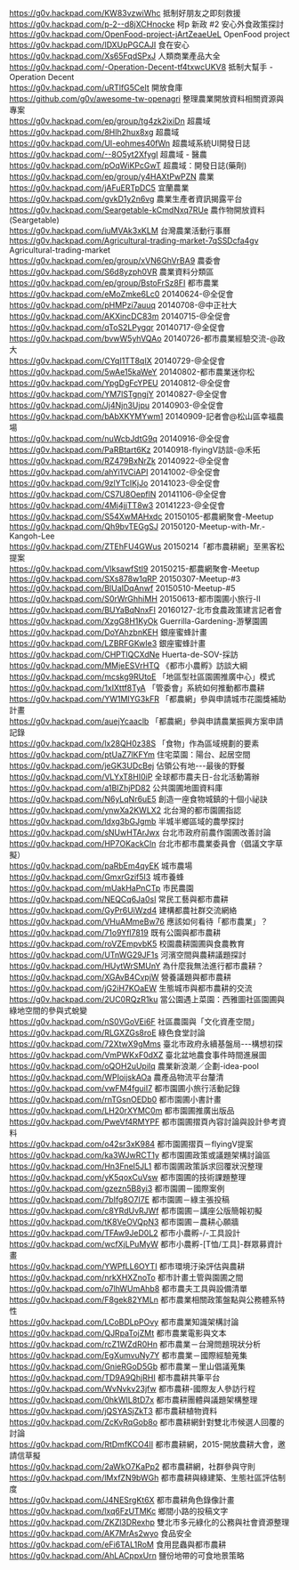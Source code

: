 https://g0v.hackpad.com/KW83vzwiWhc  抵制好朋友之即刻救援<br>
https://g0v.hackpad.com/p-2--d8jXCHnocke  柯p 新政 #2 安心外食政策探討<br>
https://g0v.hackpad.com/OpenFood-project-jArtZeaeUeL  OpenFood project<br>
https://g0v.hackpad.com/IDXUpPGCAJI  食在安心<br>
https://g0v.hackpad.com/Xs65FqdSPxJ  人類商業產品大全<br>
https://g0v.hackpad.com/-Operation-Decent-tf4txwcUKV8  抵制大幫手 - Operation Decent<br>
https://g0v.hackpad.com/uRTlfG5CeIt  開放食庫<br>
https://github.com/g0v/awesome-tw-openagri	整理農業開放資料相關資源與專案<br>
https://g0v.hackpad.com/ep/group/tg4zk2ixiDn	超農域<br>
https://g0v.hackpad.com/8Hlh2hux8xg	超農域<br>
https://g0v.hackpad.com/UI-eohmes40fWn	超農域系統UI開發日誌<br>
https://g0v.hackpad.com/--8O5yt2XfygI	超農域 - 醫農<br> 
https://g0v.hackpad.com/pOqWiKPcGwT	超農域：開發日誌(藥劑)<br>
https://g0v.hackpad.com/ep/group/y4HAXtPwPZN	農業<br>
https://g0v.hackpad.com/jAFuERTpDC5	宜蘭農業<br>
https://g0v.hackpad.com/gvkD1y2n6vg	農業生產者資訊揭露平台<br>
https://g0v.hackpad.com/Seargetable-kCmdNxq7RUe	農作物開放資料(Seargetable)<br>
https://g0v.hackpad.com/iuMVAk3xKLM	台灣農業活動行事曆<br>
https://g0v.hackpad.com/Agricultural-trading-market-7qSSDcfa4gv	Agricultural-trading-market<br>
https://g0v.hackpad.com/ep/group/xVN6GhVrBA9	農委會<br>
https://g0v.hackpad.com/S6d8yzph0VR	農業資料分類區<br>
https://g0v.hackpad.com/ep/group/BstoFrSz8FI	都市農業<br>
https://g0v.hackpad.com/eMoZmke6Lc0	20140624-@全促會	<br>
https://g0v.hackpad.com/pHMPzi7auuq	20140708-@中正社大	<br>
https://g0v.hackpad.com/AKXincDC83m	20140715-@全促會	<br>
https://g0v.hackpad.com/qToS2LPygqr	20140717-@全促會	<br>
https://g0v.hackpad.com/bvwW5yhVQAo	20140726-都市農業經驗交流-@政大	<br>
https://g0v.hackpad.com/CYqI1TT8qIX	20140729-@全促會	<br>
https://g0v.hackpad.com/5wAe15kaWeY	20140802-都市農業迷你松	<br>
https://g0v.hackpad.com/YpgDgFcYPEU	20140812-@全促會	<br>
https://g0v.hackpad.com/YM7lSTgngjY	20140827-@全促會	<br>
https://g0v.hackpad.com/Jj4Njn3Ujpu	20140903-@全促會	<br>
https://g0v.hackpad.com/bAbXKYMYwm1	20140909-記者會@松山區幸福農場	<br>
https://g0v.hackpad.com/nuWcbJdtG9q	20140916-@全促會	<br>
https://g0v.hackpad.com/PaRBtart6Kz	20140918-flyingV訪談-@禾拓	<br>
https://g0v.hackpad.com/RZ479BxNrZk	20140922-@全促會	<br>
https://g0v.hackpad.com/ahYi1VCiAPI	20141002-@全促會	<br>
https://g0v.hackpad.com/9zlYTcIKjJo	20141023-@全促會	<br>
https://g0v.hackpad.com/CS7U8OepflN	20141106-@全促會	<br>
https://g0v.hackpad.com/4Mj4jjTT8w3	20141223-@全促會	<br>
https://g0v.hackpad.com/S54XwMAHxdc	20150105-都農網聚會-Meetup	<br>
https://g0v.hackpad.com/Qh9bvTEGgSJ	20150120-Meetup-with-Mr.-Kangoh-Lee	<br>
https://g0v.hackpad.com/ZTEhFU4GWus	20150214「都市農耕網」至黑客松提案	<br>
https://g0v.hackpad.com/VlksawfStI9	20150215-都農網聚會-Meetup	<br>
https://g0v.hackpad.com/SXs878w1qRP	20150307-Meetup-#3<br>
https://g0v.hackpad.com/BlUaIDqAnwf	20150510-Meetup-#5<br>
https://g0v.hackpad.com/S0rWrGhhiMH	20150613-都市園圃小旅行-II	<br>
https://g0v.hackpad.com/BUYaBqNnxFI	20160127-北市食農政策建言記者會	<br>
https://g0v.hackpad.com/XzgG8H1KyOk	Guerrilla-Gardening-游擊園圃	<br>
https://g0v.hackpad.com/DoYAhzbnKEH	銀座蜜蜂計畫<br>
https://g0v.hackpad.com/LZBRFGKwIe3	銀座蜜蜂計畫<br>
https://g0v.hackpad.com/CHPTlQCXdNe	Huerta-de-SOV-採訪	<br>
https://g0v.hackpad.com/MMjeESVrHTQ	《都市小農孵》訪談大綱	<br>
https://g0v.hackpad.com/mcskg9RUtoE	「地區型社區園圃推廣中心」模式	<br>
https://g0v.hackpad.com/1xIXttf8TyA	「管委會」系統如何推動都市農耕	<br>
https://g0v.hackpad.com/YW1MIYG3kFR	「都農網」參與申請城市花園獎補助計畫	<br>
https://g0v.hackpad.com/auejYcaaclb	「都農網」參與申請農業振興方案申請記錄	<br>
https://g0v.hackpad.com/lx28QH0z38S	「食物」作為區域規劃的要素	<br>
https://g0v.hackpad.com/ptUaZ7lKFYm	住宅菜園：陽台、起居空間	<br>
https://g0v.hackpad.com/jeGK3UDcBej	佔領公有地---最後的野餐	<br>
https://g0v.hackpad.com/VLYxT8HI0iP	全球都市農夫日-台北活動籌辦	<br>
https://g0v.hackpad.com/a1BIZhjPD82	公共園圃地圖資料庫	<br>
https://g0v.hackpad.com/N6yLqNr6uE5	創造一座食物城鎮的十個小祕訣	<br>
https://g0v.hackpad.com/ynwXa2KWLX2	北台灣的都市園圃指認	<br>
https://g0v.hackpad.com/ldxg3bGJgmb	半城半鄉區域的農學探討	<br>
https://g0v.hackpad.com/sNUwHTArJwx	台北市政府前農作園圃改善討論	<br>
https://g0v.hackpad.com/HP7OKackCln	台北市都市農業委員會（倡議文字草擬）	<br>
https://g0v.hackpad.com/paRbEm4qyEK	城市農場	<br>
https://g0v.hackpad.com/GmxrGzif5I3	城市養蜂	<br>
https://g0v.hackpad.com/mUakHaPnCTp	市民農園	<br>
https://g0v.hackpad.com/NEQCq6Ja0sI	常民工藝與都市農耕	<br>
https://g0v.hackpad.com/GyPr6UiWzd4	建構都農社群交流網絡	<br>
https://g0v.hackpad.com/VHuAMmeBw76	應該如何看待「都市農業」？	<br>
https://g0v.hackpad.com/71o9Yfl7819	既有公園與都市農耕	<br>
https://g0v.hackpad.com/roVZEmpvbK5	校園農耕園圃與食農教育	<br>
https://g0v.hackpad.com/UTnWG29JF1s	河濱空間與農耕議題探討	<br>
https://g0v.hackpad.com/HUytWrSMUnY	為什麼我無法進行都市農耕？	<br>
https://g0v.hackpad.com/XGAvB4CvpjW	營養議題與都市農耕	<br>
https://g0v.hackpad.com/jG2iH7KOaEW	生態城市與都市農耕的交流	<br>
https://g0v.hackpad.com/2UC0RQzR1ku	當公園遇上菜園：西雅圖社區園圃與綠地空間的參與式蛻變	<br>
https://g0v.hackpad.com/nS0VGoVEi6F	社區農園與「文化資產空間」	<br>
https://g0v.hackpad.com/RLGXZGs8roE	綠色食堂討論	<br>
https://g0v.hackpad.com/72XtwX9gMms	臺北市政府永續基盤局---構想初探	<br>
https://g0v.hackpad.com/VmPWKxF0dXZ	臺北盆地農食事件時間進展圖	<br>
https://g0v.hackpad.com/oQOH2uUpiIq	農業新浪潮／企劃-idea-pool	<br>
https://g0v.hackpad.com/WPIoijskAOa	農產品物流平台釐清	<br>
https://g0v.hackpad.com/vwFM4fguiI7	都市園圃小旅行活動記錄	<br>
https://g0v.hackpad.com/rnTGsnOEDb0	都市園圃小書計畫	<br>
https://g0v.hackpad.com/LH20rXYMC0m	都市園圃推廣出版品	<br>
https://g0v.hackpad.com/PweVf4RMYPF	都市園圃摺頁內容討論與設計參考資料	<br>
https://g0v.hackpad.com/o42sr3xK984	都市園圃摺頁－flyingV提案	<br>
https://g0v.hackpad.com/ka3WJwRCT1y	都市園圃政策或議題架構討論區	<br>
https://g0v.hackpad.com/Hn3FneI5JL1	都市園圃政策訴求回覆狀況整理	<br>
https://g0v.hackpad.com/yK5qoxCuVsw	都市園圃的技術課題整理	<br>
https://g0v.hackpad.com/gzezn5B8yi3	都市園圃－國際案例	<br>
https://g0v.hackpad.com/7bIfg8O7I7E	都市園圃－綠主張投稿	<br>
https://g0v.hackpad.com/c8YRdUvRJWf	都市園圃－講座公版簡報初擬	<br>
https://g0v.hackpad.com/tK8VeOVQpN3	都市園圃－農耕心願牆	<br>
https://g0v.hackpad.com/TFAw9JeD0L2	都市小農孵-/-工具設計	<br>
https://g0v.hackpad.com/wcfXjLPuMyW	都市小農孵-[T恤/工具]-群眾募資計畫	<br>
https://g0v.hackpad.com/YWPfLL6OYTI	都市環境汙染評估與農耕	<br>
https://g0v.hackpad.com/nrkXHXZnoTo	都市計畫土管與園圃之間	<br>
https://g0v.hackpad.com/o7lhWUmAhb8	都市農夫工具與設備清單	<br>
https://g0v.hackpad.com/F8gek82YMLn	都市農業相關政策盤點與公務體系特性	<br>
https://g0v.hackpad.com/LCoBDLpPOvy	都市農業知識架構討論	<br>
https://g0v.hackpad.com/QJRpaTojZMt	都市農業電影與文本	<br>
https://g0v.hackpad.com/rcZ1WZdR0Hn	都市農業－台灣問題現狀分析	<br>
https://g0v.hackpad.com/EgXumvuNy7Y	都市農業－國際經驗蒐集	<br>
https://g0v.hackpad.com/GnieRGoD5Gb	都市農業－里山倡議蒐集	<br>
https://g0v.hackpad.com/TD9A9QhjRHI	都市農耕共筆平台	<br>
https://g0v.hackpad.com/WvNvkv23jfw	都市農耕-國際友人參訪行程	<br>
https://g0v.hackpad.com/0hkWIL8tD7x	都市農耕團體與議題架構整理	<br>
https://g0v.hackpad.com/jQSYASjZkT3	都市農耕植物資料	<br>
https://g0v.hackpad.com/ZcKvRqGob8o	都市農耕網針對雙北市候選人回覆的討論	<br>
https://g0v.hackpad.com/RtDmfKCO4II	都市農耕網，2015-開放農耕大會，邀請信草擬	<br>
https://g0v.hackpad.com/2aWkO7KaPp2	都市農耕網，社群參與守則	<br>
https://g0v.hackpad.com/lMxfZN9bWGh	都市農耕與綠建築、生態社區評估制度	<br>
https://g0v.hackpad.com/J4NESrgKt6X	都市農耕角色錄像計畫	<br>
https://g0v.hackpad.com/lxq6FzUTMKc	鄉間小路的投稿文字	<br>
https://g0v.hackpad.com/ZKZl3DRexhp	雙北市多元綠化的公務與社會資源整理	<br>
https://g0v.hackpad.com/AK7MrAs2wyo	食品安全	<br>
https://g0v.hackpad.com/eFi6TAL1RoM	食用昆蟲與都市農耕	<br>
https://g0v.hackpad.com/AhLACppxUrn	鹽份地帶的可食地景策略	<br>
